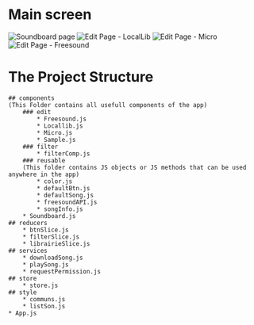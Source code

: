 # Main screen 
![Soundboard page](./assets/soundboard.jpg) ![Edit Page - LocalLib](./assets/localLib.jpg) ![Edit Page - Micro](./assets/micro.jpg) ![Edit Page - Freesound](./assets/freesound.jpg)

# The Project Structure
    ## components
    (This Folder contains all usefull components of the app)
        ### edit
            * Freesound.js
            * Locallib.js
            * Micro.js
            * Sample.js
        ### filter
            * filterComp.js
        ### reusable
        (This folder contains JS objects or JS methods that can be used anywhere in the app)
            * color.js
            * defaultBtn.js
            * defaultSong.js
            * freesoundAPI.js
            * songInfo.js
        * Soundboard.js
    ## reducers
        * btnSlice.js
        * filterSlice.js
        * librairieSlice.js
    ## services
        * downloadSong.js
        * playSong.js
        * requestPermission.js
    ## store
        * store.js
    ## style
        * communs.js
        * listSon.js
    * App.js